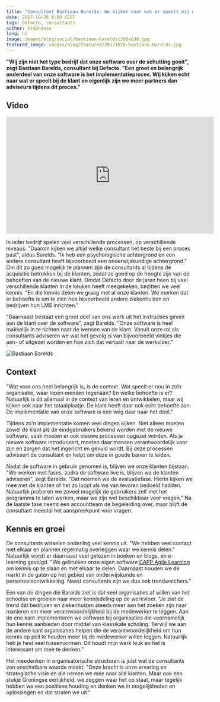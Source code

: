 ```yaml
---
title: "Consultant Bastiaan Barelds: We kijken naar wat er speelt bij de klant"
date: 2017-10-26 8:00 CEST
tags: Defacto, consultants
author: Stéphanie
lang: nl
image: images/blog/social/bastiaan-barelds1200x630.jpg
featured_image: images/blog/featured/20171026-bastiaan-barelds.jpg
---
```


**"Wij zijn niet het type bedrijf dat onze software over de schutting gooit", zegt Bastiaan Barelds, consultant bij Defacto. "Een groot en belangrijk onderdeel van onze software is het implementatieproces. Wij kijken echt naar wat er speelt bij de klant en eigenlijk zijn we meer partners dan adviseurs tijdens dit proces."**

## Video

<iframe width="560" height="315" src="https://www.youtube-nocookie.com/embed/B2VQxfne3No?rel=0" frameborder="0" allowfullscreen></iframe>

In ieder bedrijf spelen veel verschillende processen, op verschillende niveaus. "Daarom kijken we altijd welke consultant het beste bij een proces past", aldus Barelds. "Ik heb een psychologische achtergrond en een andere consultant heeft bijvoorbeeld een onderwijskundige achtergrond." Om dit zo goed mogelijk te plannen zijn de consultants al tijdens de acquisitie betrokken bij de klanten, zodat ze goed op de hoogte zijn van de behoeften van de nieuwe klant. Omdat Defacto door de jaren heen bij veel verschillende klanten in de keuken heeft meegekeken, bezitten we veel kennis. "En die kennis delen we graag met al onze klanten. We merken dat er behoefte is om te zien hoe bijvoorbeeld andere ziekenhuizen en bedrijven hun LMS inrichten."

"Daarnaast bestaat een groot deel van ons werk uit het instructies geven aan de klant over de software", zegt Barelds. "Onze software is heel makkelijk in te richten naar de wensen van de klant. Vanuit onze rol als consultants adviseren we wat het gevolg is van bijvoorbeeld vinkjes die aan- of uitgezet worden en hoe zich dat vertaalt naar de werkvloer."

![Bastiaan Barelds](/images/blog/bastiaan-barelds.jpg)

## Context

"Wat voor ons heel belangrijk is, is de context. Wat speelt er nou in zo’n organisatie, waar lopen mensen tegenaan? En welke behoefte is er? Natuurlijk is dit allemaal in de context van leren en ontwikkelen, maar wij kijken ook naar het totaalplaatje. De klant heeft daar ook echt behoefte aan. De implementatie van onze software is een weg daar naar het doel."

Tijdens zo'n implementatie komen veel dingen kijken. Niet alleen moeten zowel de klant als de eindgebruikers bekend worden met de nieuwe software, vaak moeten er ook nieuwe processen opgezet worden. Als je nieuwe software introduceert, moeten daar mensen verantwoordelijk voor zijn en zorgen dat het ingericht en gevuld wordt. Bij deze processen adviseert de consultant en helpt om deze in goede banen te leiden.

Nadat de software in gebruik genomen is, blijven we onze klanten bijstaan. "We werken met fases, zodra de software live is, blijven we de klanten adviseren", zegt Barelds. "Dat noemen we de evaluatiefase. Hierin kijken we mee met de klanten of het zo loopt als we van tevoren bedoeld hadden. Natuurlijk proberen we zoveel mogelijk de gebruikers zelf met het programma te laten werken, maar we zijn wel beschikbaar voor vragen." Na de laatste fase neemt een accountteam de begeleiding over, maar blijft de consultant meestal het aanspreekpunt voor vragen.

## Kennis en groei

De consultants wisselen onderling veel kennis uit. "We hebben veel contact met elkaar en plannen regelmatig overleggen waar we kennis delen." Natuurlijk wordt er daarnaast veel gelezen in boeken en blogs, en e-learning gevolgd. "We gebruiken onze eigen software [CAPP Agile Learning](/capp-agile-learning/) om kennis op te slaan en met elkaar te delen. Daarnaast houden we de markt in de gaten op het gebied van onderwijskunde en personeelsontwikkeling. Naast consultants zijn we dus ook trendwatchers."

Een van de dingen die Barelds ziet is dat veel organisaties af willen van het schoolse en groeien naar meer kennisdeling op de werkvloer. "Je ziet de trend dat bedrijven en ziekenhuizen steeds meer aan het zoeken zijn naar manieren om meer verantwoordelijkheid bij de medewerker te leggen. Aan de ene kant implementeren we software bij organisaties die voornamelijk hun kennis aanbieden door middel van klassikale scholing. Terwijl we aan de andere kant organisaties helpen die de verantwoordelijkheid om hun kennis op peil te houden meer bij de medewerker willen leggen. Natuurlijk heb je heel veel tussenvormen. Dit houdt mijn werk leuk en het is interessant om mee te denken."

Het meedenken in organisatorische structuren is juist wat de consultants van onschatbare waarde maakt. "Onze kracht is onze ervaring en strategische visie en die nemen we mee naar alle klanten. Maar ook een stukje Groningse eerlijkheid: we zeggen waar het op staat, maar tegelijk hebben we een positieve houding en denken we in mogelijkheden en oplossingen en dat stralen we uit."
